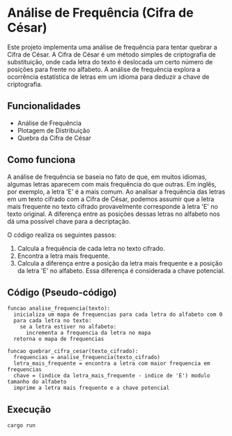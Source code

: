 # Análise de Frequência (Cifra de César)

Este projeto implementa uma análise de frequência para tentar quebrar a Cifra de César. A Cifra de César é um método simples de criptografia de substituição, onde cada letra do texto é deslocada um certo número de posições para frente no alfabeto. A análise de frequência explora a ocorrência estatística de letras em um idioma para deduzir a chave de criptografia.

## Funcionalidades

*   Análise de Frequência
*   Plotagem de Distribuição
*   Quebra da Cifra de César

## Como funciona

A análise de frequência se baseia no fato de que, em muitos idiomas, algumas letras aparecem com mais frequência do que outras. Em inglês, por exemplo, a letra 'E' é a mais comum. Ao analisar a frequência das letras em um texto cifrado com a Cifra de César, podemos assumir que a letra mais frequente no texto cifrado provavelmente corresponde à letra 'E' no texto original. A diferença entre as posições dessas letras no alfabeto nos dá uma possível chave para a decriptação.

O código realiza os seguintes passos:

1.  Calcula a frequência de cada letra no texto cifrado.
2.  Encontra a letra mais frequente.
3.  Calcula a diferença entre a posição da letra mais frequente e a posição da letra 'E' no alfabeto. Essa diferença é considerada a chave potencial.

## Código (Pseudo-código)

```
funcao analise_frequencia(texto):
  inicializa um mapa de frequencias para cada letra do alfabeto com 0
  para cada letra no texto:
    se a letra estiver no alfabeto:
      incrementa a frequencia da letra no mapa
  retorna o mapa de frequencias

funcao quebrar_cifra_cesar(texto_cifrado):
  frequencias = analise_frequencia(texto_cifrado)
  letra_mais_frequente = encontra a letra com maior frequencia em frequencias
  chave = (indice da letra_mais_frequente - indice de 'E') modulo tamanho do alfabeto
  imprime a letra mais frequente e a chave potencial
```

## Execução

```bash
cargo run
```
